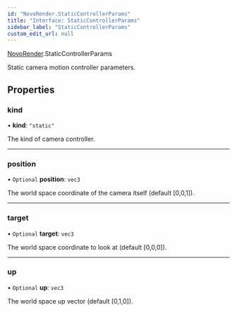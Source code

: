 ```yaml
---
id: "NovoRender.StaticControllerParams"
title: "Interface: StaticControllerParams"
sidebar_label: "StaticControllerParams"
custom_edit_url: null
---
```


[NovoRender](../namespaces/NovoRender.md).StaticControllerParams

Static camera motion controller parameters.

## Properties

### kind

• **kind**: ``"static"``

The kind of camera controller.

___

### position

• `Optional` **position**: `vec3`

The world space coordinate of the camera itself (default [0,0,1]).

___

### target

• `Optional` **target**: `vec3`

The world space coordinate to look at (default [0,0,0]).

___

### up

• `Optional` **up**: `vec3`

The world space up vector (default [0,1,0]).
